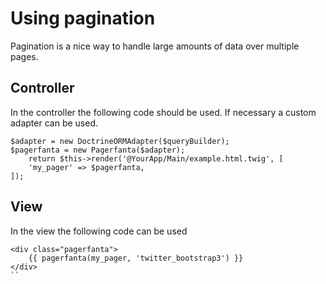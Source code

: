 # Using pagination

Pagination is a nice way to handle large amounts of data over multiple pages.

## Controller

In the controller the following code should be used. If necessary a custom adapter can be used.

```
$adapter = new DoctrineORMAdapter($queryBuilder);
$pagerfanta = new Pagerfanta($adapter);
    return $this->render('@YourApp/Main/example.html.twig', [
    'my_pager' => $pagerfanta,
]);
```

## View

In the view the following code can be used

```
<div class="pagerfanta">
    {{ pagerfanta(my_pager, 'twitter_bootstrap3') }}
</div>
``

